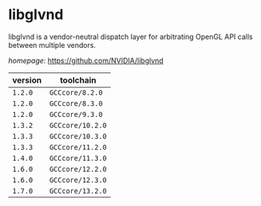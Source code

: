 # libglvnd

libglvnd is a vendor-neutral dispatch layer for arbitrating OpenGL API calls between multiple vendors.

*homepage*: <https://github.com/NVIDIA/libglvnd>

version | toolchain
--------|----------
``1.2.0`` | ``GCCcore/8.2.0``
``1.2.0`` | ``GCCcore/8.3.0``
``1.2.0`` | ``GCCcore/9.3.0``
``1.3.2`` | ``GCCcore/10.2.0``
``1.3.3`` | ``GCCcore/10.3.0``
``1.3.3`` | ``GCCcore/11.2.0``
``1.4.0`` | ``GCCcore/11.3.0``
``1.6.0`` | ``GCCcore/12.2.0``
``1.6.0`` | ``GCCcore/12.3.0``
``1.7.0`` | ``GCCcore/13.2.0``
